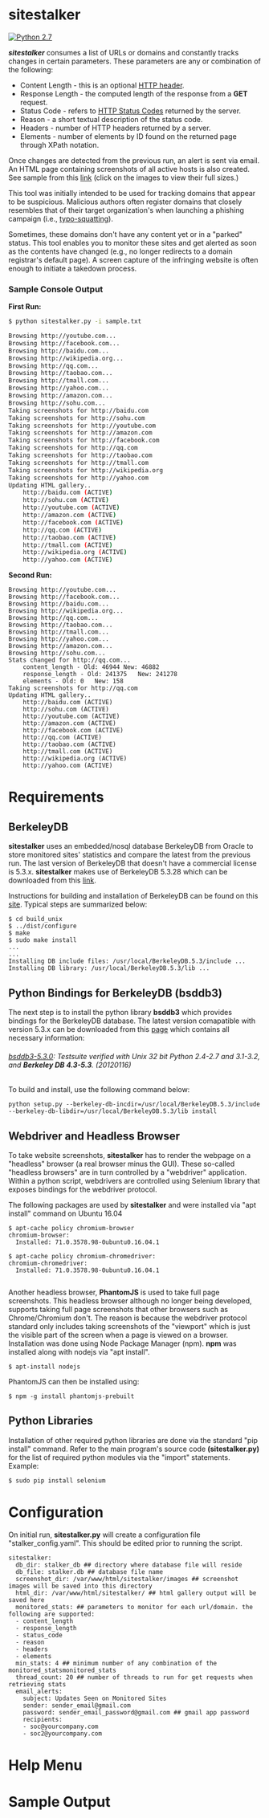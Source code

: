 # sitestalker
[![Python 2.7](https://img.shields.io/badge/python-2.7-blue.svg)](https://www.python.org/downloads/release/python-360/)


_**sitestalker**_ consumes a list of URLs or domains and constantly tracks changes in certain parameters. These parameters are any or combination of the following:

* Content Length - this is an optional [HTTP header](https://en.wikipedia.org/wiki/List_of_HTTP_header_fields).
* Response Length - the computed length of the response from a **GET** request.
* Status Code - refers to [HTTP Status Codes](https://en.wikipedia.org/wiki/List_of_HTTP_status_codes) returned by the server.
* Reason - a short textual description of the status code.
* Headers - number of HTTP headers returned by a server.
* Elements - number of elements by ID found on the returned page through XPath notation.

Once changes are detected from the previous run, an alert is sent via email. An HTML page containing screenshots of all active hosts is also created. See sample from this [link](http://infosecscripts.org/sitestalker/test/index.html) (click on the images to view their full sizes.)

This tool was initially intended to be used for tracking domains that appear to be suspicious. Malicious authors often register domains that closely resembles that of their target organization's when launching a phishing campaign (i.e., [typo-squatting](https://en.wikipedia.org/wiki/Typosquatting)). 

Sometimes, these domains don't have any content yet or in a "parked" status. This tool enables you to monitor these sites and get alerted as soon as the contents have changed (e.g., no longer redirects to a domain registrar's default page). A screen capture of the infringing website is often enough to initiate a takedown process.

### Sample Console Output
**First Run:**
```bash
$ python sitestalker.py -i sample.txt

Browsing http://youtube.com...
Browsing http://facebook.com...
Browsing http://baidu.com...
Browsing http://wikipedia.org...
Browsing http://qq.com...
Browsing http://taobao.com...
Browsing http://tmall.com...
Browsing http://yahoo.com...
Browsing http://amazon.com...
Browsing http://sohu.com...
Taking screenshots for http://baidu.com
Taking screenshots for http://sohu.com
Taking screenshots for http://youtube.com
Taking screenshots for http://amazon.com
Taking screenshots for http://facebook.com
Taking screenshots for http://qq.com
Taking screenshots for http://taobao.com
Taking screenshots for http://tmall.com
Taking screenshots for http://wikipedia.org
Taking screenshots for http://yahoo.com
Updating HTML gallery..
	http://baidu.com (ACTIVE)
	http://sohu.com (ACTIVE)
	http://youtube.com (ACTIVE)
	http://amazon.com (ACTIVE)
	http://facebook.com (ACTIVE)
	http://qq.com (ACTIVE)
	http://taobao.com (ACTIVE)
	http://tmall.com (ACTIVE)
	http://wikipedia.org (ACTIVE)
	http://yahoo.com (ACTIVE)
```
**Second Run:**
```
Browsing http://youtube.com...
Browsing http://facebook.com...
Browsing http://baidu.com...
Browsing http://wikipedia.org...
Browsing http://qq.com...
Browsing http://taobao.com...
Browsing http://tmall.com...
Browsing http://yahoo.com...
Browsing http://amazon.com...
Browsing http://sohu.com...
Stats changed for http://qq.com...
	content_length - Old: 46944	New: 46882
	response_length - Old: 241375	New: 241278
	elements - Old: 0	New: 158
Taking screenshots for http://qq.com
Updating HTML gallery..
	http://baidu.com (ACTIVE)
	http://sohu.com (ACTIVE)
	http://youtube.com (ACTIVE)
	http://amazon.com (ACTIVE)
	http://facebook.com (ACTIVE)
	http://qq.com (ACTIVE)
	http://taobao.com (ACTIVE)
	http://tmall.com (ACTIVE)
	http://wikipedia.org (ACTIVE)
	http://yahoo.com (ACTIVE)
```
# Requirements
## BerkeleyDB
**sitestalker** uses an embedded/nosql database BerkeleyDB from Oracle to store monitored sites' statistics and compare the latest from the previous run.
The last version of BerkeleyDB that doesn't have a commercial license is 5.3.x. **sitestalker** makes use of BerkeleyDB 5.3.28 which can be downloaded from this [link](https://www.oracle.com/technetwork/database/database-technologies/berkeleydb/downloads/index-082944.html).

Instructions for building and installation of BerkeleyDB can be found on this [site](https://docs.oracle.com/cd/E17076_05/html/installation/build_unix.html). Typical steps are summarized below:
```
$ cd build_unix
$ ../dist/configure
$ make
$ sudo make install
...
...
Installing DB include files: /usr/local/BerkeleyDB.5.3/include ...
Installing DB library: /usr/local/BerkeleyDB.5.3/lib ...

```
## Python Bindings for BerkeleyDB (bsddb3)
The next step is to install the python library **bsddb3** which provides bindings for the BerkeleyDB database. The latest version comapatible with version 5.3.x can be downloaded from this [page](https://www.jcea.es/programacion/pybsddb.htm) which contains all necessary information: 

###### [bsddb3-5.3.0](https://pypi.org/project/bsddb3/5.3.0/): Testsuite verified with Unix 32 bit Python 2.4-2.7 and 3.1-3.2, and **Berkeley DB 4.3-5.3**. (20120116)

To build and install, use the following command below:

```
python setup.py --berkeley-db-incdir=/usr/local/BerkeleyDB.5.3/include --berkeley-db-libdir=/usr/local/BerkeleyDB.5.3/lib install
```
##  Webdriver and Headless Browser
To take website screenshots, **sitestalker** has to render the webpage on a "headless" browser (a real browser minus the GUI). These so-called "headless browsers" are in turn controlled by a "webdriver" application. Within a python script, webdrivers are controlled using Selenium library that exposes bindings for the webdriver protocol.

The following packages are used by **sitestalker** and were installed via "apt install" command on Ubuntu 16.04
```
$ apt-cache policy chromium-browser
chromium-browser:
  Installed: 71.0.3578.98-0ubuntu0.16.04.1

$ apt-cache policy chromium-chromedriver:
chromium-chromedriver:
  Installed: 71.0.3578.98-0ubuntu0.16.04.1
 
 ```
Another headless browser, **PhantomJS** is used to take full page screenshots. This headless browser although no longer being developed, supports taking full page screenshots that other browsers such as Chrome/Chromium don't. The reason is because the webdriver protocol standard only includes taking screenshots of the "viewport" which is just the visible part of the screen when a page is viewed on a browser. Installation was done using Node Package Manager (npm). **npm** was installed along with nodejs via "apt install".

```
$ apt-install nodejs
```
PhantomJS can then be installed using:
```
$ npm -g install phantomjs-prebuilt
```

## Python Libraries

Installation of other required python libraries are done via the standard "pip install" command. Refer to the main program's source code **(sitestalker.py)** for the list of required python modules via the "import" statements. Example:

```
$ sudo pip install selenium
```
# Configuration
On initial run, **sitestalker.py** will create a configuration file "stalker_config.yaml". This should be edited prior to running the script. 
```
sitestalker:
  db_dir: stalker_db ## directory where database file will reside
  db_file: stalker.db ## database file name
  screenshot_dir: /var/www/html/sitestalker/images ## screenshot images will be saved into this directory
  html_dir: /var/www/html/sitestalker/ ## html gallery output will be saved here
  monitored_stats: ## parameters to monitor for each url/domain. the following are supported:
  - content_length
  - response_length
  - status_code
  - reason
  - headers
  - elements
  min_stats: 4 ## minimum number of any combination of the monitored_statsmonitored_stats
  thread_count: 20 ## number of threads to run for get requests when retrieving stats
  email_alerts:
    subject: Updates Seen on Monitored Sites
    sender: sender_email@gmail.com
    password: sender_email_password@gmail.com ## gmail app password
    recipients:
    - soc@yourcompany.com
    - soc2@yourcompany.com
```

# Help Menu
# Sample Output
